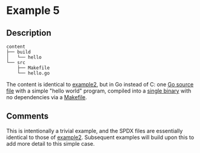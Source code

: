 # Example 5

## Description

```
content
├── build
│   └── hello
└── src
    ├── Makefile
    └── hello.go
```

The content is identical to [example2](../example2), but in Go instead of C: one [Go source file](content/src/hello.go) with a simple "hello world" program, compiled into a [single binary](content/build/hello) with no dependencies via a [Makefile](content/src/Makefile).

## Comments

This is intentionally a trivial example, and the SPDX files are essentially identical to those of [example2](../example2).
Subsequent examples will build upon this to add more detail to this simple case.
